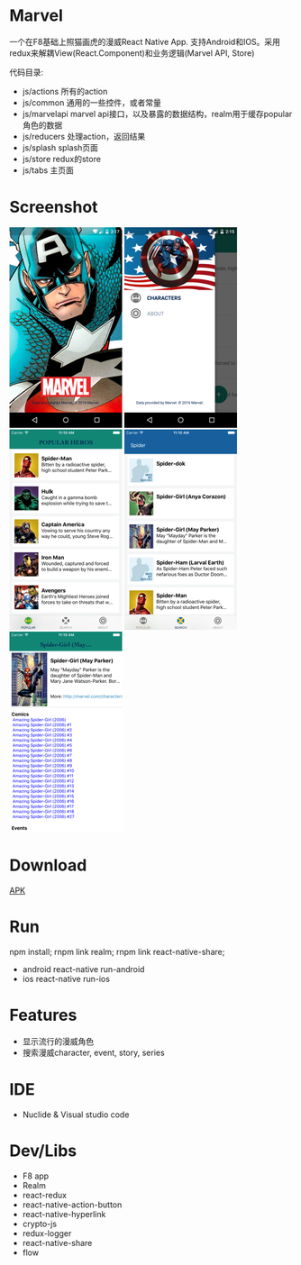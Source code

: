 # Marvel

一个在F8基础上照猫画虎的漫威React Native App. 支持Android和IOS。采用redux来解耦View(React.Component)和业务逻辑(Marvel API, Store)

代码目录:
  - js/actions 所有的action
  - js/common  通用的一些控件，或者常量
  - js/marvelapi marvel api接口，以及暴露的数据结构，realm用于缓存popular角色的数据
  - js/reducers 处理action，返回结果
  - js/splash splash页面
  - js/store  redux的store
  - js/tabs 主页面


# Screenshot
![alt tag](./screenshot/1.png)
![alt tag](./screenshot/2.png)
![alt tag](./screenshot/5.png)
![alt tag](./screenshot/6.png)
![alt tag](./screenshot/7.png)

# Download
[APK](./apk/app-release.apk)

# Run
  npm install; rnpm link realm; rnpm link react-native-share;
  - android
  react-native run-android
  - ios
  react-native run-ios

# Features
  - 显示流行的漫威角色
  - 搜索漫威character, event, story, series

# IDE
  - Nuclide & Visual studio code

# Dev/Libs
  - F8 app
  - Realm
  - react-redux
  - react-native-action-button
  - react-native-hyperlink
  - crypto-js 
  - redux-logger
  - react-native-share
  - flow
  
